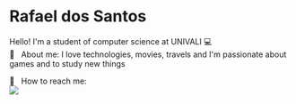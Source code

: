 # Rafael dos Santos

Hello! I'm a student of computer science at UNIVALI :computer:
<br/>
💬  &nbsp; About me: I love technologies, movies, travels and I'm passionate about games and to study new things


:email: &nbsp; How to reach me:<br>
<a href="https://www.linkedin.com/in/rafael-dos-santos-6133ab1a0/" target="_blank"><img src="https://img.shields.io/badge/-LinkedIn-%230077B5?style=for-the-badge&logo=linkedin&logoColor=white" target="_blank"></a>
